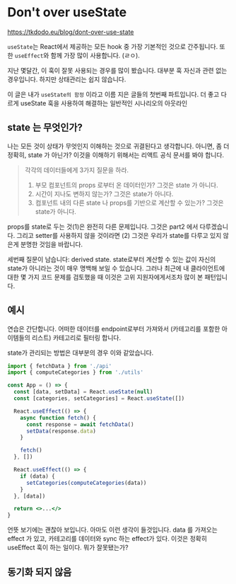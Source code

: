 # Don't over useState

https://tkdodo.eu/blog/dont-over-use-state

`useState`는 React에서 제공하는 모든 hook 중 가장 기본적인 것으로 간주됩니다. 또한 `useEffect`와 함께 가장 많이 사용합니다. (ㄹㅇ).

지난 몇달간, 이 훅이 잘못 사용되는 경우를 많이 봤습니다. 대부분 훅 자신과 관련 없는 경우입니다. 하지만 상태관리는 쉽지 않습니다.

이 글은 내가 `useState의 함정` 이라고 이름 지은 글들의 첫번째 파트입니다. 
더 좋고 다르게 useState 훅을 사용하여 해결하는 일반적인 시나리오의 아웃라인


## state 는 무엇인가?

나는 모든 것이 상태가 무엇인지 이해하는 것으로 귀결된다고 생각합니다. 아니면, 좀 더 정확히, state 가 아닌가? 이것을 이해하기 위해서는 리액트 공식 문서를 봐야 합니다.

> 각각의 데이터들에게 3가지 질문을 하라.
> 
> 1. 부모 컴포넌트의 props 로부터 온 데이터인가? 그것은 state 가 아니다.
> 2. 시간이 지나도 변하지 않는가? 그것은 state가 아니다.
> 3. 컴포넌트 내의 다른 state 나 props를 기반으로 계산할 수 있는가? 그것은 state가 아니다.

props를 state로 두는 것(1)은 완전히 다른 문제입니다. 그것은 part2 에서 다루겠습니다.
그리고 setter를 사용하지 않을 것이라면 (2) 그것은 우리가 state를 다루고 있지 않은게 분명한 것임을 바랍니다.

세번째 질문이 남습니다: derived state. state로부터 계산할 수 있는 값이 자신의 state가 아니라는 것이 매우 명백해 보일 수 있습니다. 그러나 최근에 내 클라이언트에 대한 몇 가지 코드 문제를 검토했을 때 이것은 고위 지원자에게서조차 많이 본 패턴입니다.

## 예시

연습은 간단합니다. 어떠한 데이터를 endpoint로부터 가져와서 (카테고리를 포함한 아이템들의 리스트) 카테고리로 필터링 합니다.

state가 관리되는 방법은 대부분의 경우 이와 같았습니다.

```jsx
import { fetchData } from './api'
import { computeCategories } from './utils'

const App = () => {
  const [data, setData] = React.useState(null)
  const [categories, setCategories] = React.useState([])

  React.useEffect(() => {
    async function fetch() {
      const response = await fetchData()
      setData(response.data)
    }

    fetch()
  }, [])

  React.useEffect(() => {
    if (data) {
      setCategories(computeCategories(data))
    }
  }, [data])

  return <>...</>
}
```

언뜻 보기에는 괜찮아 보입니다. 아마도 이런 생각이 들것입니다. data 를 가져오는 effect 가 있고, 카테고리를 데이터와 sync 하는 effect가 있다. 
이것은 정확히 useEffect 훅이 하는 일이다. 뭐가 잘못됐는가?

## 동기화 되지 않음

